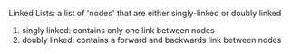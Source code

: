 Linked Lists: a list of 'nodes' that are either singly-linked or doubly linked  
1. singly linked: contains only one link between nodes  
1. doubly linked: contains a forward and backwards link between nodes
